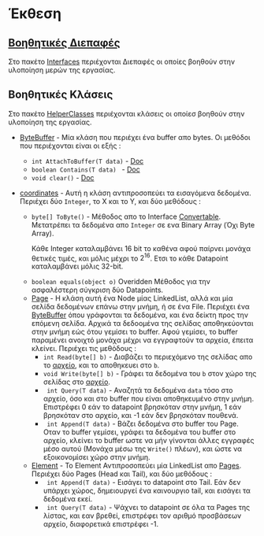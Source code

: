 # Έκθεση

## [Βοηθητικές Διεπαφές](/src/Interfaces/)

Στο πακέτο [Interfaces](/src/Interfaces/) περιέχονται Διεπαφές οι οποίες βοηθούν στην υλοποίηση μερών της εργασίας.



## Βοηθητικές Κλάσεις

Στο πακέτο [HelperClasses](/src/HelperClasses/) περιέχονται κλάσεις οι οποίεσ βοηθούν στην υλοποίηση της εργασίας.
- [ByteBuffer](/src/HelperClasses/ByteBuffer.java) - Μία κλάση που περιέχει ένα buffer απο bytes. Οι μεθόδοι που περιέχονται είναι οι εξής :
    - <code>int AttachToBuffer(T data)</code> - [Doc]()
    - <code>boolean Contains(T data) </code> - [Doc]()
    - <code>void clear()</code> - [Doc]()

- [coordinates](/src/HelperClasses/coordinates.java) - Αυτή η κλάση αντιπροσοπεύει τα εισαγόμενα δεδομένα. Περιέχει δύο <code>Integer</code>, το Χ και το Υ, και δύο μεθόδους :
    - <code>byte[] ToByte()</code> - Μέθοδος απο το Interface [Convertable](/src/Interfaces/Convertable.java). Μετατρέπει τα δεδομένα απο <code>Integer</code> σε ενα Binary Array (Όχι Byte Array).<p>Κάθε Integer καταλαμβάνει 16 bit το καθένα αφού παίρνει μονάχα θετικές τιμές, και μόλις μέχρι το $2^{16}$. Ετσι το κάθε Datapoint καταλαμβάνει μόλις 32-bit.</p>
    - <code>boolean equals(object o)</code> Overidden Μέθοδος για την ασφαλέστερη σύγκριση δύο Datapoints.
    - [Page](/src/HelperClasses/Page.java) - Η κλάση αυτή ένα Node μίας LinkedList, αλλά και μία σελίδα δεδομένων επάνω στην μνήμη, ή σε ένα File. Περιέχει ένα [ByteBuffer](/src/HelperClasses/ByteBuffer.java) όπου γράφονται τα δεδομένα, και ένα δείκτη προς την επόμενη σελίδα. Αρχικά τα δεδοομένα της σελίδας αποθηκεύονται στην μνήμη εώς ότου γεμίσει το buffer. Αφού γεμίσει, το buffer παραμένει ανοιχτό μονάχα μέχρι να εγγραφτούν τα αρχεία, έπειτα κλείνει. Περιέχει τις μεθόδους :
        - <code>int Read(byte[] b)</code> - Διαβάζει το περιεχόμενο της σελίδας απο το <u>αρχείο</u>, και το αποθηκευει στο <code>b</code>.
        - <code>void Write(byte[] b)</code> - Γράφει τα δεδομένα του <code>b</code> στον χώρο της σελίδας στο <u>αρχείο</u>.
        - <code><T extends Convertable> int Query(T data)</code> - Αναζητά τα δεδομένα <code>data</code> τόσο στο αρχείο, όσο και στο buffer που είναι αποθηκευμένο στην μνήμη. Επιστρέφει 0 εάν το datapoint βρησκόταν στην μνήμη, 1 εάν βρησκόταν στο αρχείο, και -1 εάν δεν βρησκόταν πουθενά.
        - <code><T extends Convertable> int Append(T data)</code> - Βάζει δεδομένα στο buffer του Page. Οταν το buffer γεμίσει, γράφει τα δεδομένα του buffer στο αρχείο, κλείνει το buffer ωστε να μήν γίνονται άλλες εγγραφές μέσο αυτού (Μονάχα μέσω της <code>Write()</code> πλέων), και ώστε να εξοικονομίσει χώρο στην μνήμη.
    - [Element](/src/HelperClasses/Element.java) - To Element Αντιπροσοπεύει μία LinkedList απο [Pages](/src/HelperClasses/Page.java). Περιέχει δύο Pages (Head και Tail), και δύο μεθόδους :
        - <code><T extends Convertable> int Append(T data)</code> - Εισάγει το datapoint στο Tail. Εάν δεν υπάρχει χώρος, δημειουργεί ένα καινουργιο tail, και εισάγει τα δεδομένα εκεί.
        - <code><T extends Convertable> int Query(T data)</code> - Ψάχνει το datapoint σε όλα τα Pages της λίστας, και  εαν βρεθεί, επιστρέφει τον αριθμό προσβάσεων αρχείο, διαφορετικά επιστρέφει -1.